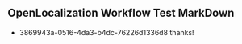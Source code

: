## OpenLocalization Workflow Test MarkDown
* 3869943a-0516-4da3-b4dc-76226d1336d8 thanks!

<!--HONumber=Aug16_HO3-->


